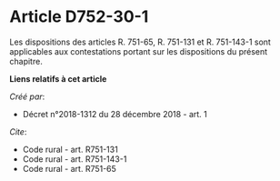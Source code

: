 # Article D752-30-1

Les dispositions des articles R. 751-65, R. 751-131 et R. 751-143-1 sont applicables aux contestations portant sur les
dispositions du présent chapitre.

**Liens relatifs à cet article**

_Créé par_:

  - Décret n°2018-1312 du 28 décembre 2018 - art. 1

_Cite_:

  - Code rural - art. R751-131
  - Code rural - art. R751-143-1
  - Code rural - art. R751-65
